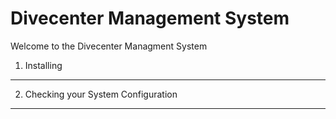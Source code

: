 Divecenter Management System
========================

Welcome to the Divecenter Managment System

1) Installing
----------------------------------


2) Checking your System Configuration
-------------------------------------
